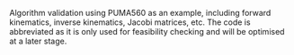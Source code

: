 Algorithm validation using PUMA560 as an example, including forward kinematics, inverse kinematics, Jacobi matrices, etc. The code is abbreviated as it is only used for feasibility checking and will be optimised at a later stage.
